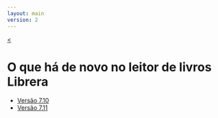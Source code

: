 ```yaml
---
layout: main
version: 2
---
```

[<](/wiki/pt)

# O que há de novo no leitor de livros Librera

* [Versão 7.10](/wiki/what-is-new/7.10/pt)
* [Versão 7.11](/wiki/what-is-new/7.11/pt)


    
